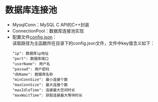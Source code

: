 # 数据库连接池
* MysqlConn：MySQL C API的C++封装
* ConnectionPool：数据库连接池实现
* 配置文件[config.json](server/config.json)：<br>
    读取路径为主函数所在目录下的config.json文件，文件中key值含义如下：<br>
    ```
    "ip": 数据库ip地址
    "port": 数据库端口
    "userName": 用户名
    "passwd": 用户密码
    "dbName": 数据库名称
    "minConnSize": 最小连接个数
    "maxConnSize": 最大连接个数
    "maxIdleTime": 连接最大空闲时长
    "maxWaitTime": 获取连接最大等待时长
    ```
